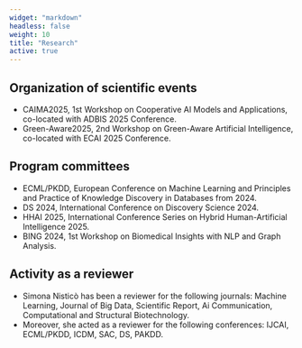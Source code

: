 ```yaml
---
widget: "markdown"
headless: false
weight: 10
title: "Research"
active: true
---
```


<div style="text-align: left">
<h2>Organization of scientific events</h2>
<ul>
<li>CAIMA2025, 1st Workshop on Cooperative AI Models and Applications, co-located with ADBIS 2025 Conference.</li>
<li>Green-Aware2025, 2nd Workshop on Green-Aware Artificial Intelligence, co-located with ECAI 2025 Conference.</li>
</ul>
<h2>Program committees</h2>
<ul>
<li>ECML/PKDD, European Conference on Machine Learning and Principles and Practice of Knowledge Discovery in Databases from 2024.</li>
<li>DS 2024, International Conference on Discovery Science 2024.</li>
<li>HHAI 2025, International Conference Series on Hybrid Human-Artificial Intelligence 2025.</li>
<li>BING 2024, 1st Workshop on Biomedical Insights with NLP and Graph Analysis.</li>
</ul>
<h2>Activity as a reviewer</h2>
<ul>
<li>Simona Nisticò has been a reviewer for the following journals: Machine Learning, Journal of Big Data, Scientific Report, Ai Communication, Computational and Structural Biotechnology.</li>
<li>Moreover, she acted as a reviewer for the following conferences: IJCAI, ECML/PKDD, ICDM, SAC, DS, PAKDD.</li>
</ul>
</div>